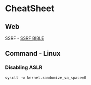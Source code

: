 # CheatSheet

## Web
SSRF - [SSRF BIBLE](https://docs.google.com/document/d/1v1TkWZtrhzRLy0bYXBcdLUedXGb9njTNIJXa3u9akHM/edit)
<br/>


## Command - Linux
### Disabling ASLR
```
sysctl -w kernel.randomize_va_space=0
```
<br />
